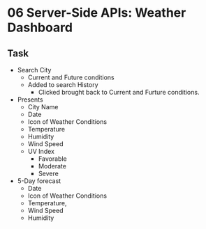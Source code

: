 # 06 Server-Side APIs: Weather Dashboard

## Task

- Search City
  - Current and Future conditions
  - Added to search History
    - Clicked brought back to Current and Furture conditions.
- Presents
  - City Name
  - Date
  - Icon of Weather Conditions
  - Temperature
  - Humidity
  - Wind Speed
  - UV Index
    - Favorable
    - Moderate
    - Severe
- 5-Day forecast
  - Date
  - Icon of Weather Conditions
  - Temperature,
  - Wind Speed
  - Humidity
